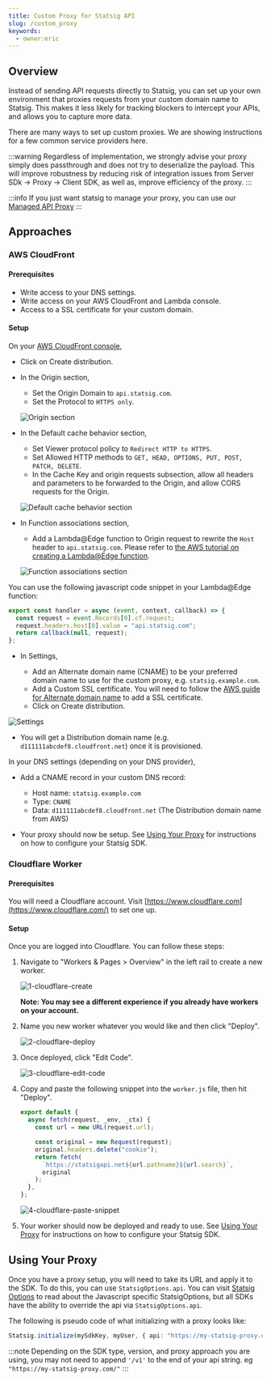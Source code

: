 ```yaml
---
title: Custom Proxy for Statsig API
slug: /custom_proxy
keywords:
  - owner:eric
---
```


## Overview

Instead of sending API requests directly to Statsig, you can set up your own environment that proxies requests from your custom domain name to Statsig.  This makes it less likely for tracking blockers to intercept your APIs, and allows you to capture more data.

There are many ways to set up custom proxies. We are showing instructions for a few common service providers here.

:::warning
Regardless of implementation, we strongly advise your proxy simply does passthrough and does not try to deserialize the payload. This will improve robustness by reducing risk of integration issues from Server SDk -> Proxy -> Client SDK, as well as, improve efficiency of the proxy.
:::

:::info
If you just want statsig to manage your proxy, you can use our [Managed API Proxy](/infrastructure/managed-proxy)
:::

## Approaches

### AWS CloudFront

#### Prerequisites

- Write access to your DNS settings.
- Write access on your AWS CloudFront and Lambda console.
- Access to a SSL certificate for your custom domain.

#### Setup

On your [AWS CloudFront console](https://console.aws.amazon.com/cloudfront/),

- Click on Create distribution.
- In the Origin section,

  - Set the Origin Domain to `api.statsig.com`.
  - Set the Protocol to `HTTPS only`.

  ![Origin section](https://user-images.githubusercontent.com/7304774/178337858-834c6762-15b4-410d-91bb-68e04932523e.png)

- In the Default cache behavior section,

  - Set Viewer protocol policy to `Redirect HTTP to HTTPS`.
  - Set Allowed HTTP methods to `GET, HEAD, OPTIONS, PUT, POST, PATCH, DELETE`.
  - In the Cache Key and origin requests subsection, allow all headers and parameters to be forwarded to the Origin, and allow CORS requests for the Origin.

  ![Default cache behavior section](https://user-images.githubusercontent.com/7304774/178590547-acdedcb6-e15a-4086-a29f-0657242d9894.png)

- In Function associations section,

  - Add a Lambda@Edge function to Origin request to rewrite the `Host` header to `api.statsig.com`. Please refer to [the AWS tutorial on creating a Lambda@Edge function](https://docs.aws.amazon.com/AmazonCloudFront/latest/DeveloperGuide/lambda-edge-how-it-works-tutorial.html).

  ![Function associations section](https://user-images.githubusercontent.com/7304774/178591897-a93a046a-c76f-4fc6-ab0c-86452de99be7.png)

You can use the following javascript code snippet in your Lambda@Edge function:

```javascript
export const handler = async (event, context, callback) => {
  const request = event.Records[0].cf.request;
  request.headers.host[0].value = "api.statsig.com";
  return callback(null, request);
};
```

- In Settings,

  - Add an Alternate domain name (CNAME) to be your preferred domain name to use for the custom proxy, e.g. `statsig.example.com`.
  - Add a Custom SSL certificate. You will need to follow the [AWS guide for Alternate domain name](https://docs.aws.amazon.com/AmazonCloudFront/latest/DeveloperGuide/CNAMEs.html#alternate-domain-names-requirements) to add a SSL certificate.
  - Click on Create distribution.

![Settings](https://user-images.githubusercontent.com/7304774/178337890-828e9f37-dd28-43a3-adc1-061052916045.png)

- You will get a Distribution domain name (e.g. `d111111abcdef8.cloudfront.net`) once it is provisioned.

In your DNS settings (depending on your DNS provider),

- Add a CNAME record in your custom DNS record:

  - Host name: `statsig.example.com`
  - Type: `CNAME`
  - Data: `d111111abcdef8.cloudfront.net` (The Distribution domain name from AWS)

- Your proxy should now be setup. See [Using Your Proxy](#using-your-proxy) for instructions on how to configure your Statsig SDK.

### Cloudflare Worker

#### Prerequisites

You will need a Cloudflare account. Visit [https://www.cloudflare.com](https://www.cloudflare.com/) to set one up.

#### Setup

Once you are logged into Cloudflare. You can follow these steps:

1.  Navigate to "Workers & Pages > Overview" in the left rail to create a new worker.

    ![1-cloudflare-create](https://github.com/statsig-io/ios-sdk/assets/95646168/39bcd1ad-ddcc-4be9-9d71-905ed6a90b8b)

    **Note: You may see a different experience if you already have workers on your account.**

2.  Name you new worker whatever you would like and then click "Deploy".

    ![2-cloudflare-deploy](https://github.com/statsig-io/ios-sdk/assets/95646168/9d728e12-675e-4648-b6ee-ce84c72b305c)

3.  Once deployed, click "Edit Code".

    ![3-cloudflare-edit-code](https://github.com/statsig-io/ios-sdk/assets/95646168/8c971a58-5bb7-4faa-a7ba-4574ab29f0ce)

4.  Copy and paste the following snippet into the `worker.js` file, then hit "Deploy".

    ```javascript
    export default {
      async fetch(request, _env, _ctx) {
        const url = new URL(request.url);

        const original = new Request(request);
        original.headers.delete("cookie");
        return fetch(
          `https://statsigapi.net${url.pathname}${url.search}`,
          original
        );
      },
    };
    ```

    ![4-cloudflare-paste-snippet](https://github.com/statsig-io/ios-sdk/assets/95646168/558498dd-159f-409e-acef-a31e0dff86c2)

5.  Your worker should now be deployed and ready to use. See [Using Your Proxy](#using-your-proxy) for instructions on how to configure your Statsig SDK.

## Using Your Proxy

Once you have a proxy setup, you will need to take its URL and apply it to the SDK. To do this, you can use `StatsigOptions.api`. You can visit [Statsig Options](/client/javascript-sdk#statsig-options) to read about the Javascript specific StatsigOptions, but all SDKs have the ability to override the api via `StatsigOptions.api`.

The following is pseudo code of what initializing with a proxy looks like:

```typescript
Statsig.initialize(mySdkKey, myUser, { api: "https://my-statsig-proxy.com/v1" });
```

:::note
Depending on the SDK type, version, and proxy approach you are using, you may not need to append `'/v1'` to the end of your api string. eg `"https://my-statsig-proxy.com/"`
:::
